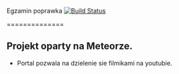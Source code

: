 

Egzamin poprawka  [![Build Status](https://travis-ci.org/AdamZielke/meteor.svg?branch=master)](https://travis-ci.org/AdamZielke/meteor)

==============

Projekt oparty na Meteorze.
--------------



- Portal pozwala na dzielenie sie filmikami na youtubie.




